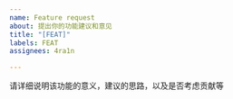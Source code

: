 ```yaml
---
name: Feature request
about: 提出你的功能建议和意见
title: "[FEAT]"
labels: FEAT
assignees: 4ra1n

---
```


请详细说明该功能的意义，建议的思路，以及是否考虑贡献等
